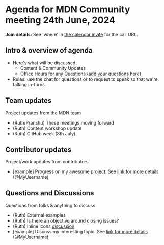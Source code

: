 # Agenda for MDN Community meeting 24th June, 2024

**Join details:** See 'where' in [the calendar invite](https://calendar.google.com/calendar/u/0/embed?src=c_4656dd7c36825e2be115c0e7992191d550d16edcec37151eb6018581f654727b@group.calendar.google.com) for the call URL.

## Intro & overview of agenda

- Here's what will be discussed:
    - Content & Community Updates
    - Office Hours for any Questions ([add your questions here](#questions-and-discussions))
- Rules: use the chat for questions or to request to speak so that we're talking in-turns.

## Team updates

Project updates from the MDN team

- (Ruth/Pranshu) These meetings moving forward
- (Ruth) Content workshop update
- (Ruth) GitHub week (8th July)

## Contributor updates

Project/work updates from contributors

- [example] Progress on my awesome project. See [link for more details](https://github.com/mdn/community-meetings) (@MyUsername)

## Questions and Discussions

Questions from folks & anything to discuss

- (Ruth) External examples
- (Ruth) Is there an objective around closing issues?
- (Ruth) Inline icons [discussion](https://github.com/orgs/mdn/discussions/654#discussioncomment-9746229)
- [example] Discuss my interesting topic. See [link for more details](https://github.com/mdn/community-meetings) (@MyUsername)
